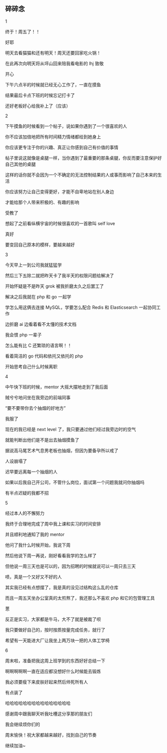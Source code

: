 ## 碎碎念
1

终于！周五了！！

好耶

明天去看猫猫和还有明天！周天还要回家吃火锅！

在此再次向明天将从坪山回来陪我看电影的 lhj 致敬

开心

下午六点半的时候就已经无心工作了，一直在摸鱼

结果最后卡点下班的时候忘记打卡了

还好老板好心给我补上了（应该）

2

下午摸鱼的时候看到一个帖子，说如果你遇到了一个很喜欢的人

你不应该加倍地把所有时间精力情绪都给到她身上

你应该更专注于你的兴趣、真正让你感到自己有价值的事情

帖子里说这就像是桌腿一样，当你遇到了最重要的那条桌腿，你反而要注意保护好自己其他的桌腿

这样的话你就不会因为一个不确定的无法控制结果的人或事而影响了自己本来的生活

你应该努力让自己变得更好，才能不自卑地站在别人身边

才能给那个人带来积极的、有趣的影响

受教了

想起了之前看纵横宇宙的时候很喜欢的一首歌叫 self love

真好

要变回自己原本的模样，要越来越好

3

今天早上一到公司我就猛猛学

然后三下五除二就把昨天卡了我半天的权限问题给解决了

开始怀疑是不是昨天 grok 被我折磨太久之后罢工了

解决之后我就在 php 和 go 一起学

学怎么用这俩去连接 MySQL，学要怎么配合 Redis 和 Elasticsearch 一起协同工作

边折磨 ai 边看着看不太懂的技术文档

我会恨 php 一辈子

怎么能有比 C 还繁琐的语言啊！！

看着简洁的 go 代码和依托又依托的 php

开始思考自己什么时候离职

4

中午快下班的时候，mentor 大摇大摆地走到了我后面

贼兮兮地问坐在我旁边的前端同事

“要不要带你去个抽烟的好地方”

我服了

现在的我已经是 next level 了，我只要通过他们经过我旁边时的空气

就能判断出他们是不是出去抽烟摸鱼了

据说高马尾艺术气息男老板也抽烟，但因为要备孕所以戒了

人设崩塌了

迟早要远离每一个抽烟的人

如果以后我自己开公司，不管什么岗位，面试第一个问题我就问你抽烟吗

有半点迟疑的我都不招

5

经过本人的不懈努力

我终于合理地完成了周中我上课和实习的时间安排

并且顺利地通知了我的 mentor

他问了我什么时候开始，我说下周

然后他说下周一再说，刚好看看我学的怎么样了

但他说一周三天也是可以的，因为招聘的时候就说可以一周只去三天

啧，真是一个又好又不好的人

其实我已经有点想摆了，我是真的没见过结构这么乱的仓库

而且一周五天坐办公室真的太煎熬了，我还那么不喜欢 php 和它的包管理工具

蒽

反正是实习，大家都是牛马，大不了就是被裁了呗

我只要做好自己的，按时按质按量完成任务，就行了

希望有一天能进大厂让我坐上两万块一把的人体工学椅

6

周末啦，准备把我这周上班学到的东西好好总结一下

啊啊啊啊啊一直在适应都没想好什么时候能去锻炼

我必须要瘦下来皮肤好起来然后帅死所有人

有点装了

哈哈哈哈哈哈哈哈哈哈哈哈哈哈哈

感谢周中跟我聊天听我吐槽这分享那的朋友们

我会继续烦你们的

周末愉快！祝大家都越来越好，找到自己的节奏

继续加油~